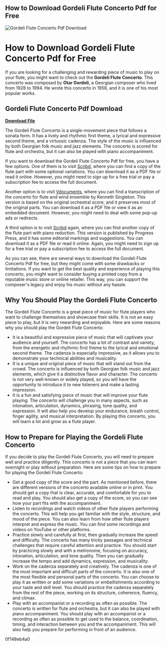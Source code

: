 ## How to Download Gordeli Flute Concerto Pdf for Free

 
![Gordeli Flute Concerto Pdf Download](https://imgv2-1-f.scribdassets.com/img/document/62238864/original/fc1d0bfef3/1681908995?v=1)

 
# How to Download Gordeli Flute Concerto Pdf for Free
 
If you are looking for a challenging and rewarding piece of music to play on your flute, you might want to check out the **Gordeli Flute Concerto**. This concerto was composed by **Otar Gordeli**, a Georgian composer who lived from 1928 to 1994. He wrote this concerto in 1958, and it is one of his most popular works.
 
## Gordeli Flute Concerto Pdf Download


[**Download File**](https://www.google.com/url?q=https%3A%2F%2Ffancli.com%2F2tKxwx&sa=D&sntz=1&usg=AOvVaw0JCtS9vyldCsloGYMeJFVn)

 
The Gordeli Flute Concerto is a single-movement piece that follows a sonata form. It has a lively and rhythmic first theme, a lyrical and expressive second theme, and a virtuosic cadenza. The style of the music is influenced by both Georgian folk music and jazz elements. The concerto is scored for flute and orchestra, but it can also be played with piano accompaniment.
 
If you want to download the Gordeli Flute Concerto Pdf for free, you have a few options. One of them is to visit [Scribd](https://www.scribd.com/document/62238864/Gordeli-Concerto), where you can find a copy of the flute part with some optional variations. You can download it as a PDF file or read it online. However, you might need to sign up for a free trial or pay a subscription fee to access the full document.
 
Another option is to visit [Vdocuments](https://vdocuments.site/otar-gordeli-flute-concerto-ind.html), where you can find a transcription of the concerto for flute and wind ensemble by Kenneth Singleton. This version is based on the original orchestral score, and it preserves most of the original parts. You can download it as a PDF file or view it as an embedded document. However, you might need to deal with some pop-up ads or redirects.
 
A third option is to visit [Scribd](https://www.scribd.com/document/432283884/Gordeli-Concerto-for-Flute) again, where you can find another copy of the flute part with piano reduction. This version is published by Progress Press, and it has some editorial markings and suggestions. You can download it as a PDF file or read it online. Again, you might need to sign up for a free trial or pay a subscription fee to access the full document.
 
As you can see, there are several ways to download the Gordeli Flute Concerto Pdf for free, but they might come with some drawbacks or limitations. If you want to get the best quality and experience of playing this concerto, you might want to consider buying a printed copy from a reputable music store or online retailer. This way, you can support the composer's legacy and enjoy his music without any hassle.
  
## Why You Should Play the Gordeli Flute Concerto
 
The Gordeli Flute Concerto is a great piece of music for flute players who want to challenge themselves and showcase their skills. It is not an easy piece to play, but it is very rewarding and enjoyable. Here are some reasons why you should play the Gordeli Flute Concerto:
 
- It is a beautiful and expressive piece of music that will captivate your audience and yourself. The concerto has a lot of contrast and variety, from the energetic and rhythmic first theme to the lyrical and emotional second theme. The cadenza is especially impressive, as it allows you to demonstrate your technical abilities and musicality.
- It is a unique and original piece of music that will stand out from the crowd. The concerto is influenced by both Georgian folk music and jazz elements, which give it a distinctive flavor and character. The concerto is not very well-known or widely played, so you will have the opportunity to introduce it to new listeners and make a lasting impression.
- It is a fun and satisfying piece of music that will improve your flute playing. The concerto will challenge you in many aspects, such as intonation, articulation, dynamics, phrasing, tone quality, and expression. It will also help you develop your endurance, breath control, finger agility, and musical interpretation. By playing this concerto, you will learn a lot and grow as a flute player.

## How to Prepare for Playing the Gordeli Flute Concerto
 
If you decide to play the Gordeli Flute Concerto, you will need to prepare well and practice diligently. This concerto is not a piece that you can learn overnight or play without preparation. Here are some tips on how to prepare for playing the Gordeli Flute Concerto:

- Get a good copy of the score and the part. As mentioned before, there are different versions of the concerto available online or in print. You should get a copy that is clear, accurate, and comfortable for you to read and play. You should also get a copy of the score, so you can see how your part fits with the accompaniment.
- Listen to recordings and watch videos of other flute players performing the concerto. This will help you get familiar with the style, structure, and mood of the piece. You can also learn from how other flute players interpret and express the music. You can find some recordings and videos on YouTube or other platforms.
- Practice slowly and carefully at first, then gradually increase the speed and difficulty. The concerto has many tricky passages and technical challenges that require careful attention and practice. You should start by practicing slowly and with a metronome, focusing on accuracy, intonation, articulation, and tone quality. Then you can gradually increase the tempo and add dynamics, expression, and musicality.
- Work on the cadenza separately and creatively. The cadenza is one of the most important and difficult parts of the concerto. It is also one of the most flexible and personal parts of the concerto. You can choose to play it as written or add some variations or embellishments according to your taste and skill level. You should practice the cadenza separately from the rest of the piece, working on its structure, coherence, fluency, and climax.
- Play with an accompanist or a recording as often as possible. The concerto is written for flute and orchestra, but it can also be played with piano accompaniment. You should play with an accompanist or a recording as often as possible to get used to the balance, coordination, timing, and interaction between you and the accompaniment. This will also help you prepare for performing in front of an audience.

 0f148eb4a0
